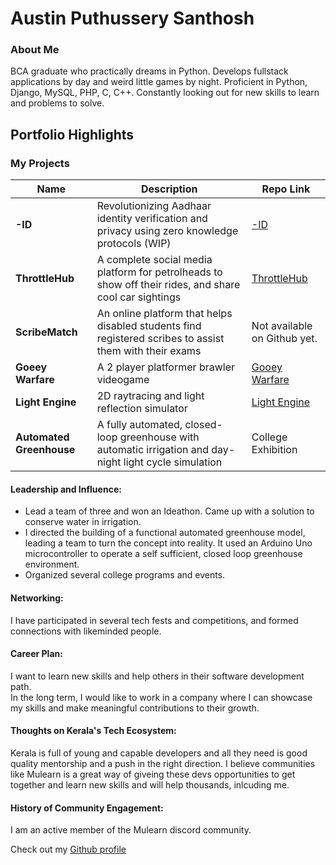 # Austin Puthussery Santhosh

### About Me

BCA graduate who practically dreams in Python. Develops fullstack applications by day and weird little games by night.
Proficient in Python, Django, MySQL, PHP, C, C++. Constantly looking out for new skills to learn and problems to solve.


## Portfolio Highlights

### My Projects

| Name                | Description                                                                | Repo Link                                                      |
|---------------------|----------------------------------------------------------------------------|----------------------------------------------------------------|
| **-ID**  | Revolutionizing Aadhaar identity verification and privacy using zero knowledge protocols (WIP)                                        | [-ID](https://github.com/Tbd-Laboratory/-ID)             |
| **ThrottleHub**  | A complete social media platform for petrolheads to show off their rides, and share cool car sightings                                        | [ThrottleHub](https://github.com/exhaustined/ThrottleHub)             |
| **ScribeMatch**  | An online platform that helps disabled students find registered scribes to assist them with their exams | Not available on Github yet.          |
| **Goeey Warfare**  | A 2 player platformer brawler videogame | [Gooey Warfare](https://github.com/exhaustined/Gooey-Warfare)           |
| **Light Engine**  | 2D raytracing and light reflection simulator | [Light Engine](https://github.com/exhaustined/light-engine)           |
| **Automated Greenhouse**  | A fully automated, closed-loop greenhouse with automatic irrigation and day-night light cycle simulation  |     College Exhibition     |

#### Leadership and Influence:

* Lead a team of three and won an Ideathon. Came up with a solution to conserve water in irrigation.
* I directed the building of a functional automated greenhouse model, leading a team to turn the concept into reality. It used an Arduino Uno microcontroller
  to operate a self sufficient, closed loop greenhouse environment.
* Organized several college programs and events.

#### Networking:

I have participated in several tech fests and competitions, and formed connections with likeminded people.

#### Career Plan:

I want to learn new skills and help others in their software development path.  
In the long term, I would like to work in a company where I can showcase my skills and make meaningful contributions to their growth.

#### Thoughts on Kerala's Tech Ecosystem:

Kerala is full of young and capable developers and all they need is good quality mentorship and a push in the right direction. 
I believe communities like Mulearn is a great way of giveing these devs opportunities to get together and learn new skills and will help thousands, inlcuding me.

#### History of Community Engagement:

I am an active member of the Mulearn discord community.

Check out my [Github profile](https://github.com/exhaustined)

